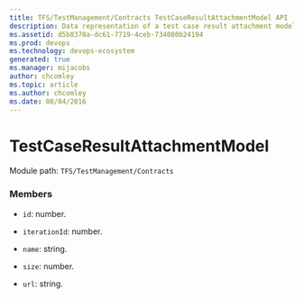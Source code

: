 ```yaml
---
title: TFS/TestManagement/Contracts TestCaseResultAttachmentModel API | Extensions for Azure DevOps Services
description: Data representation of a test case result attachment model.
ms.assetid: d5b8370a-dc61-7719-4ceb-734080b24194
ms.prod: devops
ms.technology: devops-ecosystem
generated: true
ms.manager: mijacobs
author: chcomley
ms.topic: article
ms.author: chcomley
ms.date: 08/04/2016
---
```


# TestCaseResultAttachmentModel

Module path: `TFS/TestManagement/Contracts`


### Members

* `id`: number. 

* `iterationId`: number. 

* `name`: string. 

* `size`: number. 

* `url`: string. 

